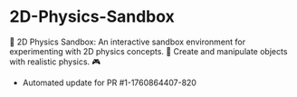 # 2D-Physics-Sandbox
🧱 2D Physics Sandbox: An interactive sandbox environment for experimenting with 2D physics concepts. 🚀 Create and manipulate objects with realistic physics. 🎮


- Automated update for PR #1-1760864407-820